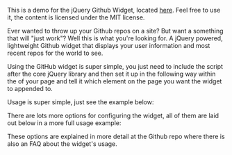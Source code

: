 This is a demo for the jQuery Github Widget, located [here](https://github.com/JoePettersson/jquery-github-widget). Feel free to use it, the content is licensed under the MIT license.


Ever wanted to throw up your Github repos on a site? But want a something that will "just work"? Well this is what you're looking for. A jQuery powered, lightweight Github widget that displays your user information and most recent repos for the world to see.

Using the GitHub widget is super simple, you just need to include the script after the core jQuery library and then set it up in the following way within the <head> of your page and tell it which element on the page you want the widget to appended to.

Usage is super simple, just see the example below:

There are lots more options for configuring the widget, all of them are laid out below in a more full usage example:

These options are explained in more detail at the Github repo where there is also an FAQ about the widget's usage.